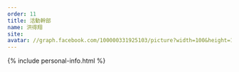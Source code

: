 ```yaml
---
order: 11
title: 活動幹部
name: 洪得翔
site:
avatar: //graph.facebook.com/100000331925103/picture?width=100&height=100
---
```


{% include personal-info.html %}

<!-- 這邊應該放介紹 -->
